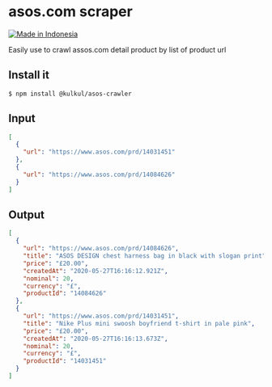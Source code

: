# asos.com scraper

[![Made in Indonesia](https://made-in-indonesia.github.io/made-in-indonesia.svg)](https://github.com/made-in-indonesia/made-in-indonesia)

Easily use to crawl assos.com detail product by list of product url

## Install it

    $ npm install @kulkul/asos-crawler

## Input

```json
[
  {
    "url": "https://www.asos.com/prd/14031451"
  },
  {
    "url": "https://www.asos.com/prd/14084626"
  }
]
```

## Output

```json
[
  {
    "url": "https://www.asos.com/prd/14084626",
    "title": "ASOS DESIGN chest harness bag in black with slogan print",
    "price": "£20.00",
    "createdAt": "2020-05-27T16:16:12.921Z",
    "nominal": 20,
    "currency": "£",
    "productId": "14084626"
  },
  {
    "url": "https://www.asos.com/prd/14031451",
    "title": "Nike Plus mini swoosh boyfriend t-shirt in pale pink",
    "price": "£20.00",
    "createdAt": "2020-05-27T16:16:13.673Z",
    "nominal": 20,
    "currency": "£",
    "productId": "14031451"
  }
]
```